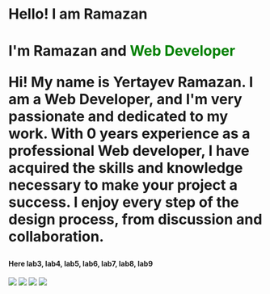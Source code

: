 <h1>Hello! I am Ramazan<h1>
<p>I'm Ramazan and <b style="color:green">Web Developer</b>

Hi! My name is Yertayev Ramazan. I am a Web Developer, and I'm very passionate and dedicated to my work. With 0 years experience as a professional
Web developer, I have acquired the skills and knowledge necessary to make your project a success. I enjoy every step of the design process,
from discussion and collaboration. </p> 
<h4>Here lab3, lab4, lab5, lab6, lab7, lab8, lab9</h4>
<img src="https://user-images.githubusercontent.com/60851996/110617032-6a794080-81bf-11eb-9285-3b96392e93c6.png">
<img src="https://user-images.githubusercontent.com/60851996/110617049-6fd68b00-81bf-11eb-9327-6b2e1a6c310d.png">
<img src="https://user-images.githubusercontent.com/60851996/110617050-7107b800-81bf-11eb-9b62-23cb667920ba.png">
<img src="https://user-images.githubusercontent.com/60851996/110617055-7238e500-81bf-11eb-90c0-9c7ffcfbcd89.png">
